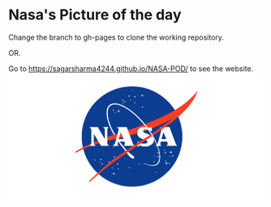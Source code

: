 # Nasa's Picture of the day
Change the branch to gh-pages to clone the working repository.

OR.

Go to https://sagarsharma4244.github.io/NASA-POD/ to see the website.
<img src ="https://github.com/SagarSharma4244/NASA-POD/blob/master/Nasa-Logo.png">
